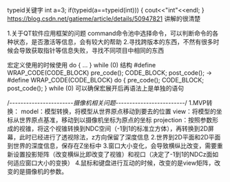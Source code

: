 typeid关键字
    int a=3;
    if(typeid(a==typeid(int)))
    {
        cout<<"int"<<endl;
    }
https://blog.csdn.net/gatieme/article/details/50947821 讲解的很清楚


1.关于QT软件应用框架的问题
command命令池中选择命令，可以判断命令的各种状态，是否激活等信息，会有较大的帮助
2.寻找跨版本的东西，不然有很多时候会导致获取指针等信息失败，寻找不同项目中相同的东西

宏定义使用的时候使用 do { ... } while (0) 结构
#define WRAP_CODE(CODE_BLOCK)  pre_code(); CODE_BLOCK; post_code();
->
#define WRAP_CODE(CODE_BLOCK) do { pre_code(); CODE_BLOCK; post_code(); } while (0)
可以确保宏展开后再语法上是单独的语句

/*-----------------------摄像机相关问题-------------------------*/
1.MVP转换：
model：模型转换，将模型从世界原点移动到要去的位置
view：将模型的坐标从世界原点基准，移动到以摄像机坐标为原点的坐标
projection：按照参数形成的视锥，将这个视锥转换到NDC空间（-1到1的标准立方体），再转换到2D屏幕，此时已经进行了透视除法，z方向保留了深度信息
2.世界到2D平面和2D平面到世界的深度信息，保存在Z坐标中
3.窗口大小变化，会导致横纵比改变，需要重新设置投影矩阵（改变横纵比即改变了视锥）和视口（决定了-1到1的NDCz面如何适应窗口大小的变换）
4.鼠标和键盘进行互动的时候，改变的是view矩阵，改变的是摄像机的参数。

